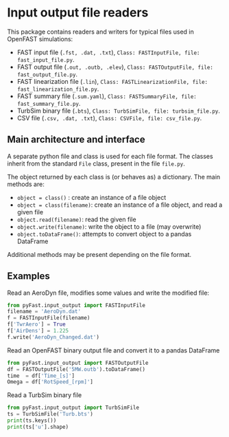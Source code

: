 
# Input output file readers

This package contains readers and writers for typical files used in OpenFAST simulations:
- FAST input file  (`.fst, .dat, .txt`), `Class: FASTInputFile, file: fast_input_file.py`. 
- FAST output file (`.out, .outb, .elev`), `Class: FASTOutputFile, file: fast_output_file.py`. 
- FAST linearization file (`.lin`), `Class: FASTLinearizationFile, file: fast_linearization_file.py`. 
- FAST summary file (`.sum.yaml`), `Class: FASTSummaryFile, file: fast_summary_file.py`. 
- TurbSim binary file (`.bts`), `Class: TurbSimFile, file: turbsim_file.py`. 
- CSV file (`.csv, .dat, .txt`), `Class: CSVFile, file: csv_file.py`. 


## Main architecture and interface

A separate python file and class is used for each file format.
The classes inherit from the standard `File` class, present in the file `file.py`.

The object returned by each class is (or behaves as) a dictionary.
The main methods are:
- `object = class()` : create an instance of a file object
- `object = class(filename)`: create an instance of a file object, and read a given file
- `object.read(filename)`: read the given file
- `object.write(filename)`: write the object to a file (may overwrite)
- `object.toDataFrame()`: attempts to convert object to a pandas DataFrame

Additional methods may be present depending on the file format.


## Examples

Read an AeroDyn file, modifies some values and write the modified file:
```python
from pyFast.input_output import FASTInputFile
filename = 'AeroDyn.dat'
f = FASTInputFile(filename)
f['TwrAero'] = True
f['AirDens'] = 1.225
f.write('AeroDyn_Changed.dat')
```

Read an OpenFAST binary output file and convert it to a pandas DataFrame
```python
from pyFast.input_output import FASTOutputFile
df = FASTOutputFile('5MW.outb').toDataFrame()
time  = df['Time_[s]']
Omega = df['RotSpeed_[rpm]']
```

Read a TurbSim binary file
```python 
from pyFast.input_output import TurbSimFile
ts = TurbSimFile('Turb.bts')
print(ts.keys())
print(ts['u'].shape)  
```
